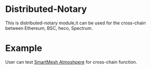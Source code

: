 # Distributed-Notary

This is distributed-notary module,it can be used for the cross-chain between Ethereum, BSC, heco, Spectrum.


# Example

User can test [SmartMesh Atmoshpere](http://transport01.smartmesh.cn:8080/static/) for cross-chain function.


